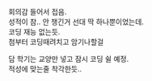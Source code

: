 회의감 들어서 접음.  
성적이 참..
안 챙긴거 선대 딱 하나뿐이었는데.  
코딩 재능 없는듯.  
첨부터 코딩때려치고 암기나할걸

담 학기는 교양만 넣고 잠시 코딩 쉴 예정.  
적성에 맞는줄 착각한듯..